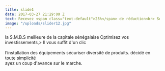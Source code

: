 ```yaml
---
title: slide1
date: 2017-03-27 21:29:00 Z
text: Recevez <span class="text-default">25%</span> de réduction<br> Soldes estivales
image: "/uploads/slider12.jpg"
---
```


 la S.M.B.S  meilleure de la capitale sénégalaise Optimisez vos investissements,> Il vous suffit d'un clic  
<br/> l’installation des équipements sécuriser diversité de produits. décidé en toute simplicité <br/> ayez un coup d'avance sur le marche.